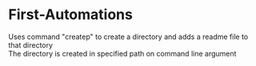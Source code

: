 # First-Automations
Uses command "createp" to create a directory and adds a readme file to that directory \
The directory is created in specified path on command line argument
